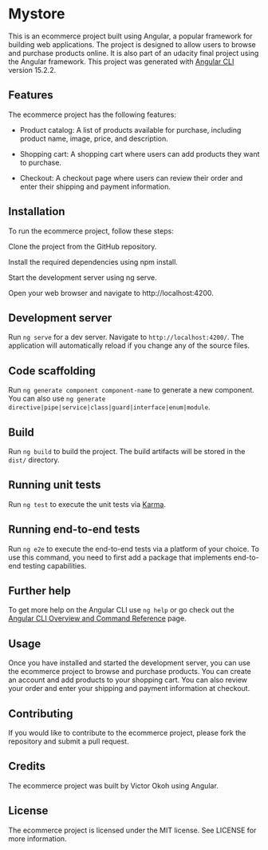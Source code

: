 # Mystore
This is an ecommerce project built using Angular, a popular framework for building web applications. The project is designed to allow users to browse and purchase products online. It is also part of an udacity final project using the Angular framework.
This project was generated with [Angular CLI](https://github.com/angular/angular-cli) version 15.2.2.

## Features 
The ecommerce project has the following features:

- Product catalog: A list of products available for purchase, including product name, image, price, and description.

- Shopping cart: A shopping cart where users can add products they want to purchase.

- Checkout: A checkout page where users can review their order and enter their shipping and payment information.

## Installation
To run the ecommerce project, follow these steps:

Clone the project from the GitHub repository.

Install the required dependencies using npm install.

Start the development server using ng serve.

Open your web browser and navigate to http://localhost:4200.

## Development server

Run `ng serve` for a dev server. Navigate to `http://localhost:4200/`. The application will automatically reload if you change any of the source files.

## Code scaffolding

Run `ng generate component component-name` to generate a new component. You can also use `ng generate directive|pipe|service|class|guard|interface|enum|module`.

## Build

Run `ng build` to build the project. The build artifacts will be stored in the `dist/` directory.

## Running unit tests

Run `ng test` to execute the unit tests via [Karma](https://karma-runner.github.io).

## Running end-to-end tests

Run `ng e2e` to execute the end-to-end tests via a platform of your choice. To use this command, you need to first add a package that implements end-to-end testing capabilities.

## Further help

To get more help on the Angular CLI use `ng help` or go check out the [Angular CLI Overview and Command Reference](https://angular.io/cli) page.

## Usage
Once you have installed and started the development server, you can use the ecommerce project to browse and purchase products. You can create an account and add products to your shopping cart. You can also review your order and enter your shipping and payment information at checkout.

## Contributing
If you would like to contribute to the ecommerce project, please fork the repository and submit a pull request.

## Credits
The ecommerce project was built by Victor Okoh using Angular.

## License
The ecommerce project is licensed under the MIT license. See LICENSE for more information.